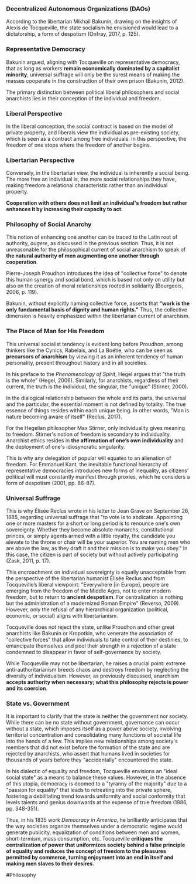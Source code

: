 ### Decentralized Autonomous Organizations (DAOs)

According to the libertarian Mikhail Bakunin, drawing on the insights of Alexis de Tocqueville, the state socialism he envisioned would lead to a dictatorship, a form of despotism (Onfray, 2017, p. 125).

### Representative Democracy

Bakunin argued, aligning with Tocqueville on representative democracy, that as long as workers **remain economically dominated by a capitalist minority**, universal suffrage will only be the surest means of making the masses cooperate in the construction of their own prison (Bakunin, 2012). 

The primary distinction between political liberal philosophers and social anarchists lies in their conception of the individual and freedom.

### Liberal Perspective

In the liberal conception, the social contract is based on the model of private property, and liberals view the individual as pre-existing society, which is seen as a contract among free individuals. In this perspective, the freedom of one stops where the freedom of another begins.

### Libertarian Perspective

Conversely, in the libertarian view, the individual is inherently a social being. The more free an individual is, the more social relationships they have, making freedom a relational characteristic rather than an individual property. 

**Cooperation with others does not limit an individual's freedom but rather enhances it by increasing their capacity to act.**

### Philosophy of Social Anarchy

This notion of enhancing one another can be traced to the Latin root of authority, *augere*, as discussed in the previous section. Thus, it is not unreasonable for the philosophical current of social anarchism to speak of **the natural authority of men augmenting one another through cooperation**.

Pierre-Joseph Proudhon introduces the idea of "collective force" to denote this human synergy and social bond, which is based not only on utility but also on the creation of moral relationships rooted in solidarity (Bourgeois, 2006, p. 119).

Bakunin, without explicitly naming collective force, asserts that **"work is the only fundamental basis of dignity and human rights."** Thus, the collective dimension is heavily emphasized within the libertarian current of anarchism.

### The Place of Man for His Freedom

This universal socialist tendency is evident long before Proudhon, among thinkers like the Cynics, Rabelais, and La Boétie, who can be seen as **precursors of anarchism** by viewing it as an inherent tendency of human personality, present throughout history and in all societies.

In his preface to the *Phenomenology of Spirit*, Hegel argues that "the truth is the whole" (Hegel, 2006). Similarly, for anarchists, regardless of their current, the truth is the individual, the singular, the "unique" (Stirner, 2000). 

In the dialogical relationship between the whole and its parts, the universal and the particular, the essential moment is not defined by totality. The true essence of things resides within each unique being. In other words, "Man is nature becoming aware of itself" (Reclus, 2017).

For the Hegelian philosopher Max Stirner, only individuality gives meaning to freedom. Stirner's notion of freedom is secondary to individuality. Anarchist ethics resides in **the affirmation of one’s own individuality** and the deployment of one's idiosyncratic singularity.

This is why any delegation of popular will equates to an alienation of freedom. For Emmanuel Kant, the inevitable functional hierarchy of representative democracies introduces new forms of inequality, as citizens' political will must constantly manifest through proxies, which he considers a form of despotism (2001, pp. 86-87).

### Universal Suffrage

This is why Élisée Reclus wrote in his letter to Jean Grave on September 26, 1885, regarding universal suffrage that "to vote is to abdicate. Appointing one or more masters for a short or long period is to renounce one's own sovereignty. Whether they become absolute monarchs, constitutional princes, or simply agents armed with a little royalty, the candidate you elevate to the throne or chair will be your superior. You are naming men who are above the law, as they draft it and their mission is to make you obey." In this case, the citizen is part of society but without actively participating (Zask, 2011, p. 17).

This encroachment on individual sovereignty is equally unacceptable from the perspective of the libertarian humanist Élisée Reclus and from Tocqueville’s liberal viewpoint: "Everywhere [in Europe], people are emerging from the freedom of the Middle Ages, not to enter modern freedom, but to return to **ancient despotism**. For centralization is nothing but the administration of a modernized Roman Empire" (Reverso, 2009). However, only the refusal of any hierarchical organization (political, economic, or social) aligns with libertarianism.

Tocqueville does not reject the state, unlike Proudhon and other great anarchists like Bakunin or Kropotkin, who venerate the association of "collective forces" that allow individuals to take control of their destinies, to emancipate themselves and pool their strength in a rejection of a state condemned to disappear in favor of self-governance by society.

While Tocqueville may not be libertarian, he raises a crucial point: extreme anti-authoritarianism breeds chaos and destroys freedom by neglecting the diversity of individualism. However, as previously discussed, anarchism **accepts authority when necessary; what this philosophy rejects is power and its coercion**.

### State vs. Government

It is important to clarify that the state is neither the government nor society. While there can be no state without government, governance can occur without a state, which imposes itself as a power above society, involving territorial concentration and consolidating many functions of societal life into the hands of a few. This implies new relationships among society's members that did not exist before the formation of the state and are rejected by anarchists, who assert that humans lived in societies for thousands of years before they "accidentally" encountered the state.

In his dialectic of equality and freedom, Tocqueville envisions an "ideal social state" as a means to balance these values. However, in the absence of this utopia, democracy is doomed to a "tyranny of the majority" due to a "passion for equality" that leads to retreating into the private sphere, fostering a debilitating trend towards uniformity and social conformity that levels talents and genius downwards at the expense of true freedom (1986, pp. 348-351).

Thus, in his 1835 work *Democracy in America*, he brilliantly anticipates that the way societies organize themselves under a democratic regime would generate publicity, equalization of conditions between men and women, short-termism, mass consumption, etc. Tocqueville **critiques the centralization of power that uniformizes society behind a false principle of equality and reduces the concept of freedom to the pleasures permitted by commerce, turning enjoyment into an end in itself and making men slaves to their desires.**

#Philosophy